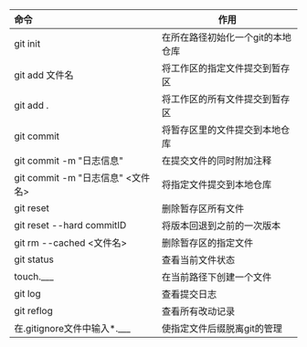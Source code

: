 |命令|作用|
|:--|--|
|git init|在所在路径初始化一个git的本地仓库|
|git add 文件名|将工作区的指定文件提交到暂存区|
|git add .|将工作区的所有文件提交到暂存区|
|git commit|将暂存区里的文件提交到本地仓库|
|git commit -m "日志信息"|在提交文件的同时附加注释|
|git commit -m "日志信息" <文件名>|将指定文件提交到本地仓库|
|git reset|删除暂存区所有文件|
|git reset --hard commitID|将版本回退到之前的一次版本|
|git rm --cached <文件名>|删除暂存区的指定文件|
|git status|查看当前文件状态|
|touch.___|在当前路径下创建一个文件|
|git log|查看提交日志|
|git reflog|查看所有改动记录|
|在.gitignore文件中输入*.___|使指定文件后缀脱离git的管理|